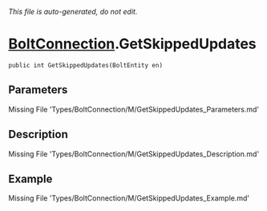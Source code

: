 *This file is auto-generated, do not edit.*

# [BoltConnection](Types/BoltConnection.md).GetSkippedUpdates
`public int GetSkippedUpdates(BoltEntity en)`
## Parameters
Missing File 'Types/BoltConnection/M/GetSkippedUpdates_Parameters.md'
## Description
Missing File 'Types/BoltConnection/M/GetSkippedUpdates_Description.md'
## Example
Missing File 'Types/BoltConnection/M/GetSkippedUpdates_Example.md'
